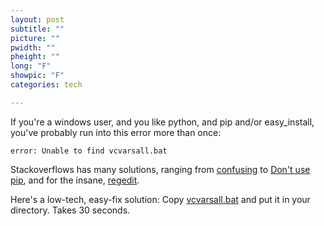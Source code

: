 ```yaml
---
layout: post
subtitle: ""
picture: ""
pwidth: ""
pheight: ""
long: "F"
showpic: "F"
categories: tech

---
```



If you're a windows user, and you like python, and pip and/or easy_install, you've probably run into this error more than once: 

`
error: Unable to find vcvarsall.bat
`

Stackoverflows has many solutions, ranging from [confusing](http://stackoverflow.com/questions/2817869/error-unable-to-find-vcvarsall-bat) to [Don't use pip](http://stackoverflow.com/questions/19830942/pip-install-gives-error-unable-to-find-vcvarsall-bat), and for the insane, [regedit](http://shop.wickeddevice.com/2013/12/11/windows-7-python-virtualenv-and-the-unable-to-find-vcvarsall-bat-error/). 

Here's a low-tech, easy-fix solution: Copy [vcvarsall.bat](http://nelsonauner.com/vcvarsall.bat) and put it in your directory. Takes 30 seconds. 
